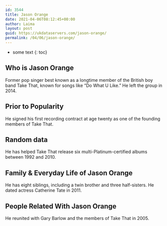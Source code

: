 ```yaml
---
id: 3544
title: Jason Orange
date: 2021-04-06T08:12:45+00:00
author: Laima
layout: post
guid: https://ukdataservers.com/jason-orange/
permalink: /04/06/jason-orange/
---
```


* some text
{: toc}


## Who is Jason Orange
                  
                  
                  
Former pop singer best known as a longtime member of the British boy band Take That, known for songs like &#8220;Do What U Like.&#8221; He left the group in 2014. 
                  
              
            
              
            
                
                
                
## Prior to Popularity
                  
                  
                  
He signed his first recording contract at age twenty as one of the founding members of Take That.
                  
              
            
              
            
                
                
                
## Random data
                  
                  
                  
He has helped Take That release six multi-Platinum-certified albums between 1992 and 2010.
                  
              
            
              
            
                
                
                
## Family & Everyday Life of Jason Orange
                  
                  
                  
He has eight siblings, including a twin brother and three half-sisters. He dated actress Catherine Tate in 2011. 
                  
              
            
              
            
                
                
                
## People Related With Jason Orange
                  
                  
                  
He reunited with Gary Barlow and the members of Take That in 2005.
                  
              
            
              
            
                
              
            
              
              
            
            
              
            
          
          
          